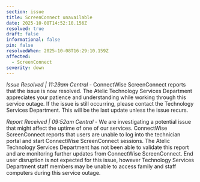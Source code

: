 ```yaml
---
section: issue
title: ScreenConnect unavailable
date: 2025-10-08T14:52:10.156Z
resolved: true
draft: false
informational: false
pin: false
resolvedWhen: 2025-10-08T16:29:10.159Z
affected:
  - ScreenConnect
severity: down
---
```

*Issue Resolved | 11:29am Central* - ConnectWise ScreenConnect reports that the issue is now resolved. The Atelic Technology Services Department appreciates your patience and understanding while working through this service outage. If the issue is still occurring, please contact the Technology Services Department. This will be the last update unless the issue recurs.

*Report Received | 09:52am Central* - We are investigating a potential issue that might affect the uptime of one of our services. ConnectWise ScreenConnect reports that users are unable to log into the technician portal and start ConnectWise ScreenConnect sessions. The Atelic Technology Services Department has not been able to validate this report and are monitoring further updates from ConnectWise ScreenConnect. End user disruption is not expected for this issue, however Technology Services Department staff members may be unable to access family and staff computers during this service outage.